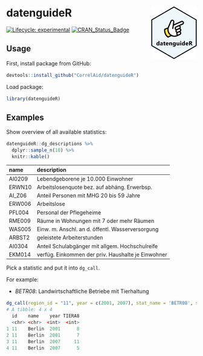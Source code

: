 
<!-- README.md is generated from README.Rmd. Please edit that file -->

# datenguideR <img src='man/figures/logo.png' align="right" height="139" />

<!-- badges: start -->

[![Lifecycle:
experimental](https://img.shields.io/badge/lifecycle-experimental-orange.svg)](https://www.tidyverse.org/lifecycle/#experimental)
[![CRAN_Status_Badge](http://www.r-pkg.org/badges/version/datenguideR)](https://cran.r-project.org/package=datenguideR)
<!--[![Build Status](https://travis-ci.org/CorrelAid/datenguideR.svg?branch=master)](https://travis-ci.org/CorrelAid/datenguideR)-->
<!-- badges: end -->

## Usage

First, install package from GitHub:

``` r
devtools::install_github("CorrelAid/datenguideR")
```

Load package:

``` r
library(datenguideR)
```

## Examples

Show overview of all available statistics:

``` r
datenguideR::dg_descriptions %>%
  dplyr::sample_n(10) %>% 
  knitr::kable()
```

|name   |description                                        |
|:------|:--------------------------------------------------|
|AI0209 |Lebendgeborene je 10.000 Einwohner                 |
|ERWN10 |Arbeitslosenquote bez. auf abhäng. Erwerbsp.       |
|AI_Z06 |Anteil Personen mit MHG 20 bis 59 Jahre            |
|ERW006 |Arbeitslose                                        |
|PFL004 |Personal der Pflegeheime                           |
|RME009 |Räume in Wohnungen mit 7 oder mehr Räumen          |
|WAS005 |Einw. m. Anschl. an d. öffentl. Wasserversorgung   |
|ARBST2 |geleistete Arbeiterstunden                         |
|AI0304 |Anteil Schulabgänger mit allgem. Hochschulreife    |
|EKM014 |verfüg. Einkommen der priv. Haushalte je Einwohner |

Pick a statistic and put it into `dg_call`.

For example:

  - *BETR08*: Landwirtschaftliche Betriebe mit Tierhaltung

<!-- end list -->

``` r
dg_call(region_id = "11", year = c(2001, 2007), stat_name = 'BETR08', substat_name = 'TIERA8', parameter = c("TIERART2", "TIERART3"))
# A tibble: 4 x 4
  id    name    year TIERA8
  <chr> <chr>  <int>  <int>
1 11    Berlin  2001      8
2 11    Berlin  2001      7
3 11    Berlin  2007     11
4 11    Berlin  2007      5
```
